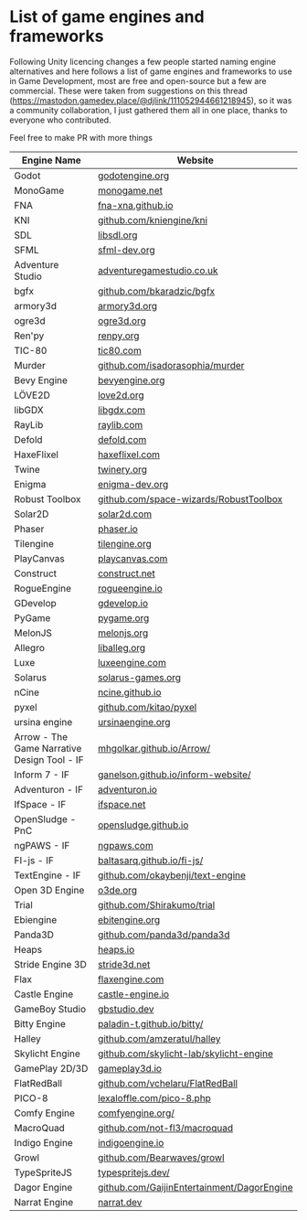 # List of game engines and frameworks

Following Unity licencing changes a few people started naming engine alternatives and here follows a list of game engines and frameworks to use in Game Development, most are free and open-source but a few are commercial. These were taken from suggestions on this thread (https://mastodon.gamedev.place/@djlink/111052944661218945), so it was a community collaboration, I just gathered them all in one place, thanks to everyone who contributed.  

Feel free to make PR with more things  
  
  
| Engine Name      | Website                                      |
|------------------|----------------------------------------------|
| Godot            | [godotengine.org](https://godotengine.org)    |
| MonoGame         | [monogame.net](https://www.monogame.net)     |
| FNA              | [fna-xna.github.io](https://fna-xna.github.io) |
| KNI              | [github.com/kniengine/kni](https://github.com/kniengine/kni/) |
| SDL              | [libsdl.org](https://www.libsdl.org)        |
| SFML             | [sfml-dev.org](https://www.sfml-dev.org)    |
| Adventure Studio | [adventuregamestudio.co.uk](https://www.adventuregamestudio.co.uk/) |
| bgfx             | [github.com/bkaradzic/bgfx](https://github.com/bkaradzic/bgfx) |
| armory3d         | [armory3d.org](https://armory3d.org/)      |
| ogre3d           | [ogre3d.org](https://www.ogre3d.org/)        |
| Ren'py           | [renpy.org](https://www.renpy.org/)        |
| TIC-80           | [tic80.com](https://tic80.com/)            |
| Murder           | [github.com/isadorasophia/murder](https://github.com/isadorasophia/murder) |
| Bevy Engine      | [bevyengine.org](https://bevyengine.org/)  |
| LÖVE2D           | [love2d.org](https://love2d.org/)          |
| libGDX           | [libgdx.com](https://libgdx.com/)          |
| RayLib           | [raylib.com](https://www.raylib.com/)      |
| Defold           | [defold.com](https://defold.com/)          |
| HaxeFlixel       | [haxeflixel.com](https://haxeflixel.com/)  |
| Twine            | [twinery.org](https://twinery.org/)        |
| Enigma           | [enigma-dev.org](https://enigma-dev.org/)  |
| Robust Toolbox   | [github.com/space-wizards/RobustToolbox](https://github.com/space-wizards/RobustToolbox) |
| Solar2D          | [solar2d.com](https://solar2d.com/)        |
| Phaser           | [phaser.io](https://phaser.io/)            |
| Tilengine        | [tilengine.org](https://www.tilengine.org/) |
| PlayCanvas       | [playcanvas.com](https://playcanvas.com/)  |
| Construct        | [construct.net](https://www.construct.net/) |
| RogueEngine      | [rogueengine.io](https://rogueengine.io/)  |
| GDevelop         | [gdevelop.io](https://gdevelop.io/)        |
| PyGame           | [pygame.org](https://www.pygame.org/)      |
| MelonJS          | [melonjs.org](https://melonjs.org/)        |
| Allegro          | [liballeg.org](https://liballeg.org/)      |
| Luxe             | [luxeengine.com](https://luxeengine.com/)  |
| Solarus          | [solarus-games.org](https://solarus-games.org/) |
| nCine           | [ncine.github.io](https://ncine.github.io/) |
| pyxel            | [github.com/kitao/pyxel](https://github.com/kitao/pyxel) |
| ursina engine    | [ursinaengine.org](https://www.ursinaengine.org/) |
| Arrow - The Game Narrative Design Tool - IF | [mhgolkar.github.io/Arrow/](https://mhgolkar.github.io/Arrow/) |
| Inform 7 - IF    | [ganelson.github.io/inform-website/](https://ganelson.github.io/inform-website/) |
| Adventuron - IF  | [adventuron.io](https://adventuron.io/)   |
| IfSpace - IF     | [ifspace.net](https://www.ifspace.net/)   |
| OpenSludge - PnC | [opensludge.github.io](https://opensludge.github.io/) |
| ngPAWS - IF      | [ngpaws.com](https://ngpaws.com/)         |
| FI-js - IF       | [baltasarq.github.io/fi-js/](http://baltasarq.github.io/fi-js/) |
| TextEngine - IF  | [github.com/okaybenji/text-engine](https://github.com/okaybenji/text-engine) |
| Open 3D Engine   | [o3de.org](https://o3de.org/)             |
| Trial            | [github.com/Shirakumo/trial](https://github.com/Shirakumo/trial) |
| Ebiengine        | [ebitengine.org](https://ebitengine.org/) |
| Panda3D          | [github.com/panda3d/panda3d](https://github.com/panda3d/panda3d) |
| Heaps            | [heaps.io](https://heaps.io/)              |
| Stride Engine 3D | [stride3d.net](https://www.stride3d.net/)  |
| Flax             | [flaxengine.com](https://flaxengine.com/)  |
| Castle Engine    | [castle-engine.io](https://castle-engine.io/) |
| GameBoy Studio   | [gbstudio.dev](https://www.gbstudio.dev/)  |
| Bitty Engine     | [paladin-t.github.io/bitty/](https://paladin-t.github.io/bitty/) |
| Halley           | [github.com/amzeratul/halley](https://github.com/amzeratul/halley) |
| Skylicht Engine  | [github.com/skylicht-lab/skylicht-engine](https://github.com/skylicht-lab/skylicht-engine) |
| GamePlay 2D/3D   | [gameplay3d.io](https://www.gameplay3d.io/) |
| FlatRedBall      | [github.com/vchelaru/FlatRedBall](https://github.com/vchelaru/FlatRedBall) |
| PICO-8           | [lexaloffle.com/pico-8.php](https://www.lexaloffle.com/pico-8.php) |
| Comfy Engine     | [comfyengine.org/](https://comfyengine.org/) |
| MacroQuad        | [github.com/not-fl3/macroquad](https://github.com/not-fl3/macroquad) |
| Indigo Engine    | [indigoengine.io](https://indigoengine.io/) |
| Growl            | [github.com/Bearwaves/growl](https://github.com/Bearwaves/growl/) |
| TypeSpriteJS     | [typespritejs.dev/](https://typespritejs.dev/) |
| Dagor Engine     | [github.com/GaijinEntertainment/DagorEngine](https://github.com/GaijinEntertainment/DagorEngine) |
| Narrat Engine    | [narrat.dev](https://narrat.dev/) |


